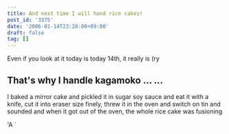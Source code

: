 ```yaml
---
title: And next time I will hand rice cakes!
post_id: '3375'
date: '2006-01-14T23:28:00+09:00'
draft: false
tag: []
---
```


Even if you look at it today is today 14th, it really is (ry

## That's why I handle kagamoko ... ...

I baked a mirror cake and pickled it in sugar soy sauce and eat it with a knife, cut it into eraser size finely, threw it in the oven and switch on tin and sounded and when it got out of the oven, the whole rice cake was fusioning

'A `
